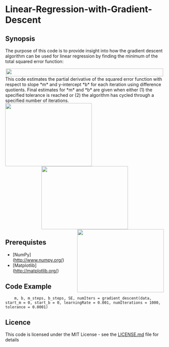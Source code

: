 # Linear-Regression-with-Gradient-Descent
## Synopsis
The purpose of this code is to provide insight into how the gradient descent algorithm can be used for linear regression by finding the minimum of the total squared error function: 
<div align = "center">
<img src="https://github.com/pickus91/Linear-Regression-with-Gradient-Descent/blob/master/figure_4.png" align="center" height="25" width="500">
</div>
This code estimates the partial derivative of the squared error function with respect to slope *m* and y-intercept *b* for each iteration using difference quotients. Final estimates for *m* and *b* are given when either (1) the specified tolerance is reached or (2) the algorithm has cycled through a specified number of iterations. 

<div align = "center">
<img src="https://github.com/pickus91/Linear-Regression-with-Gradient-Descent/blob/master/figure_1.png" align="left" height="200" width="275"> 
<img src = "https://github.com/pickus91/Linear-Regression-with-Gradient-Descent/blob/master/figure_2.png" align="center" height="200" width="275"> 
<img src = "https://github.com/pickus91/Linear-Regression-with-Gradient-Descent/blob/master/figure_3.png" align="right" height="200" width="275"> 
</div>

## Prerequistes
* [NumPy] (http://www.numpy.org/)
* [Matplotlib] (http://matplotlib.org/)

## Code Example
```
    m, b, m_steps, b_steps, SE, numIters = gradient_descent(data, start_m = 0, start_b = 0, learningRate = 0.001, numIterations = 1000, tolerance = 0.0001)

```

## Licence
This code is licensed under the MIT License - see the [LICENSE.md](LICENSE.md) file for details






